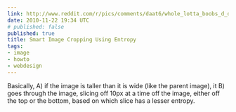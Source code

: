 ```yaml
---
link: http://www.reddit.com/r/pics/comments/daat6/whole_lotta_boobs_d_de_another_comic/c0yqg1s
date: 2010-11-22 19:34 UTC
# published: false
published: true
title: Smart Image Cropping Using Entropy
tags:
- image
- howto
- webdesign
---
```


Basically, A) if the image is taller than it is wide (like the parent image), it B) goes through the image, slicing off 10px at a time off the image, either off the top or the bottom, based on which slice has a lesser entropy.
